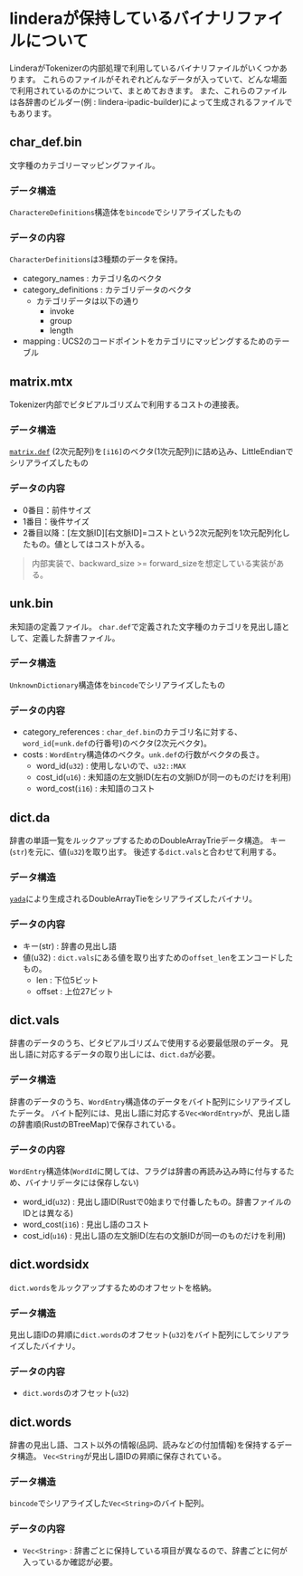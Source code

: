 # linderaが保持しているバイナリファイルについて

LinderaがTokenizerの内部処理で利用しているバイナリファイルがいくつかあります。
これらのファイルがそれぞれどんなデータが入っていて、どんな場面で利用されているのかについて、まとめておきます。
また、これらのファイルは各辞書のビルダー(例 : lindera-ipadic-builder)によって生成されるファイルでもあります。

## char_def.bin

文字種のカテゴリーマッピングファイル。

### データ構造

`CharactereDefinitions`構造体を`bincode`でシリアライズしたもの

### データの内容

`CharacterDefinitions`は3種類のデータを保持。

* category_names : カテゴリ名のベクタ
* category_definitions : カテゴリデータのベクタ
    * カテゴリデータは以下の通り
        * invoke
        * group
        * length
* mapping : UCS2のコードポイントをカテゴリにマッピングするためのテーブル 
    
## matrix.mtx

Tokenizer内部でビタビアルゴリズムで利用するコストの連接表。

### データ構造

[`matrix.def`](https://taku910.github.io/mecab/dic-detail.html) (2次元配列)を`[i16]`のベクタ(1次元配列)に詰め込み、LittleEndianでシリアライズしたもの

### データの内容

* 0番目：前件サイズ
* 1番目：後件サイズ
* 2番目以降：[左文脈ID][右文脈ID]=コストという2次元配列を1次元配列化したもの。値としてはコストが入る。

> 内部実装で、backward_size >= forward_sizeを想定している実装がある。 

## unk.bin

未知語の定義ファイル。
`char.def`で定義された文字種のカテゴリを見出し語として、定義した辞書ファイル。

### データ構造

`UnknownDictionary`構造体を`bincode`でシリアライズしたもの

### データの内容

* category_references : `char_def.bin`のカテゴリ名に対する、`word_id`(=`unk.def`の行番号)のベクタ(2次元ベクタ)。
* costs : `WordEntry`構造体のベクタ。`unk.def`の行数がベクタの長さ。
    * word_id(`u32`) : 使用しないので、`u32::MAX`
    * cost_id(`u16`)  : 未知語の左文脈ID(左右の文脈IDが同一のものだけを利用)
    * word_cost(`i16`) : 未知語のコスト 

## dict.da

辞書の単語一覧をルックアップするためのDoubleArrayTrieデータ構造。
キー(`str`)を元に、値(`u32`)を取り出す。
後述する`dict.vals`と合わせて利用する。

### データ構造

[`yada`](https://github.com/takuyaa/yada/)により生成されるDoubleArrayTieをシリアライズしたバイナリ。

### データの内容

* キー(str) : 辞書の見出し語 
* 値(u32) : `dict.vals`にある値を取り出すための`offset_len`をエンコードしたもの。
    * len : 下位5ビット
    * offset : 上位27ビット

## dict.vals

辞書のデータのうち、ビタビアルゴリズムで使用する必要最低限のデータ。
見出し語に対応するデータの取り出しには、`dict.da`が必要。

### データ構造

辞書のデータのうち、`WordEntry`構造体のデータをバイト配列にシリアライズしたデータ。
バイト配列には、見出し語に対応する`Vec<WordEntry>`が、見出し語の辞書順(RustのBTreeMap)で保存されている。

### データの内容

`WordEntry`構造体(`WordId`に関しては、フラグは辞書の再読み込み時に付与するため、バイナリデータには保存しない)
* word_id(`u32`) :  見出し語ID(Rustで0始まりで付番したもの。辞書ファイルのIDとは異なる)
* word_cost(`i16`) : 見出し語のコスト 
* cost_id(`u16`)  : 見出し語の左文脈ID(左右の文脈IDが同一のものだけを利用)

## dict.wordsidx

`dict.words`をルックアップするためのオフセットを格納。

### データ構造

見出し語IDの昇順に`dict.words`のオフセット(`u32`)をバイト配列にしてシリアライズしたバイナリ。

### データの内容

* `dict.words`のオフセット(`u32`)

## dict.words

辞書の見出し語、コスト以外の情報(品詞、読みなどの付加情報)を保持するデータ構造。
`Vec<String`が見出し語IDの昇順に保存されている。

### データ構造

`bincode`でシリアライズした`Vec<String>`のバイト配列。

### データの内容

* `Vec<String>` : 辞書ごとに保持している項目が異なるので、辞書ごとに何が入っているか確認が必要。

